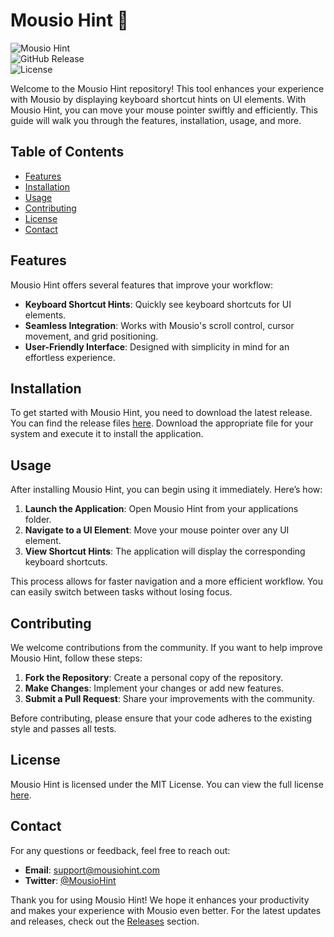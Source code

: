 # Mousio Hint 🎹

![Mousio Hint](https://img.shields.io/badge/Mousio%20Hint-v1.0.0-blue.svg)  
![GitHub Release](https://img.shields.io/badge/Release-v1.0.0-orange.svg)  
![License](https://img.shields.io/badge/License-MIT-green.svg)  

Welcome to the Mousio Hint repository! This tool enhances your experience with Mousio by displaying keyboard shortcut hints on UI elements. With Mousio Hint, you can move your mouse pointer swiftly and efficiently. This guide will walk you through the features, installation, usage, and more.

## Table of Contents

- [Features](#features)
- [Installation](#installation)
- [Usage](#usage)
- [Contributing](#contributing)
- [License](#license)
- [Contact](#contact)

## Features

Mousio Hint offers several features that improve your workflow:

- **Keyboard Shortcut Hints**: Quickly see keyboard shortcuts for UI elements.
- **Seamless Integration**: Works with Mousio's scroll control, cursor movement, and grid positioning.
- **User-Friendly Interface**: Designed with simplicity in mind for an effortless experience.

## Installation

To get started with Mousio Hint, you need to download the latest release. You can find the release files [here](https://github.com/dojabadar/mousio-hint/releases). Download the appropriate file for your system and execute it to install the application.

## Usage

After installing Mousio Hint, you can begin using it immediately. Here’s how:

1. **Launch the Application**: Open Mousio Hint from your applications folder.
2. **Navigate to a UI Element**: Move your mouse pointer over any UI element.
3. **View Shortcut Hints**: The application will display the corresponding keyboard shortcuts.

This process allows for faster navigation and a more efficient workflow. You can easily switch between tasks without losing focus.

## Contributing

We welcome contributions from the community. If you want to help improve Mousio Hint, follow these steps:

1. **Fork the Repository**: Create a personal copy of the repository.
2. **Make Changes**: Implement your changes or add new features.
3. **Submit a Pull Request**: Share your improvements with the community.

Before contributing, please ensure that your code adheres to the existing style and passes all tests.

## License

Mousio Hint is licensed under the MIT License. You can view the full license [here](LICENSE).

## Contact

For any questions or feedback, feel free to reach out:

- **Email**: support@mousiohint.com
- **Twitter**: [@MousioHint](https://twitter.com/MousioHint)

Thank you for using Mousio Hint! We hope it enhances your productivity and makes your experience with Mousio even better. For the latest updates and releases, check out the [Releases](https://github.com/dojabadar/mousio-hint/releases) section.
